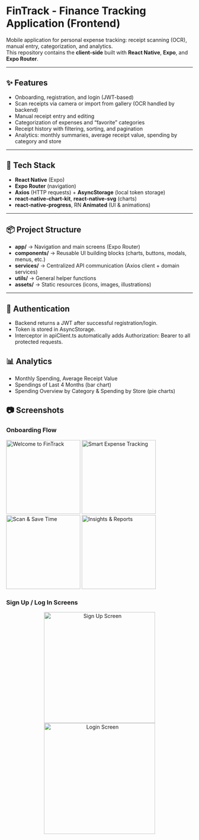 # FinTrack - Finance Tracking Application (Frontend)

Mobile application for personal expense tracking: receipt scanning (OCR), manual entry, categorization, and analytics.  
This repository contains the **client-side** built with **React Native**, **Expo**, and **Expo Router**.

---

## ✨ Features

- Onboarding, registration, and login (JWT-based)
- Scan receipts via camera or import from gallery (OCR handled by backend)
- Manual receipt entry and editing
- Categorization of expenses and “favorite” categories
- Receipt history with filtering, sorting, and pagination
- Analytics: monthly summaries, average receipt value, spending by category and store

---

## 🧰 Tech Stack

- **React Native** (Expo)
- **Expo Router** (navigation)
- **Axios** (HTTP requests) + **AsyncStorage** (local token storage)
- **react-native-chart-kit**, **react-native-svg** (charts)
- **react-native-progress**, RN **Animated** (UI & animations)

---

## 📦 Project Structure

- **app/** → Navigation and main screens (Expo Router)  
- **components/** → Reusable UI building blocks (charts, buttons, modals, menus, etc.)  
- **services/** → Centralized API communication (Axios client + domain services)  
- **utils/** → General helper functions  
- **assets/** → Static resources (icons, images, illustrations) 

---

## 🔐 Authentication

- Backend returns a JWT after successful registration/login.
- Token is stored in AsyncStorage.
- Interceptor in apiClient.ts automatically adds Authorization: Bearer <token> to all protected requests.

## 📊 Analytics

- Monthly Spending, Average Receipt Value
- Spendings of Last 4 Months (bar chart)
- Spending Overview by Category & Spending by Store (pie charts)

## 📷 Screenshots

### Onboarding Flow
<p float="left">
  <img src="./screenshots/onboarding1.png" alt="Welcome to FinTrack" width="200"/>
  <img src="./screenshots/onboarding2.png" alt="Smart Expense Tracking" width="200"/>
  <img src="./screenshots/onboarding3.png" alt="Scan & Save Time" width="200"/>
  <img src="./screenshots/onboarding4.png" alt="Insights & Reports" width="200"/>
</p>

### Sign Up / Log In Screens
<div align="center">
  <img src="./screenshots/signup.png" alt="Sign Up Screen" width="300"/>
   <img src="./screenshots/login.png" alt="Login Screen" width="300"/>
</div>
